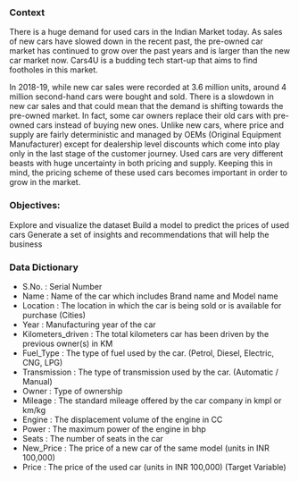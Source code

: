 ### Context
There is a huge demand for used cars in the Indian Market today. As sales of new cars have slowed down in the recent past, the pre-owned car market has continued to grow over the past years and is larger than the new car market now. Cars4U is a budding tech start-up that aims to find footholes in this market.

In 2018-19, while new car sales were recorded at 3.6 million units, around 4 million second-hand cars were bought and sold. There is a slowdown in new car sales and that could mean that the demand is shifting towards the pre-owned market. In fact, some car owners replace their old cars with pre-owned cars instead of buying new ones. Unlike new cars, where price and supply are fairly deterministic and managed by OEMs (Original Equipment Manufacturer) except for dealership level discounts which come into play only in the last stage of the customer journey. Used cars are very different beasts with huge uncertainty in both pricing and supply. Keeping this in mind, the pricing scheme of these used cars becomes important in order to grow in the market.

### Objectives:
Explore and visualize the dataset
Build a model to predict the prices of used cars
Generate a set of insights and recommendations that will help the business

### Data Dictionary

- S.No. : Serial Number
- Name : Name of the car which includes Brand name and Model name
- Location : The location in which the car is being sold or is available for purchase (Cities)
- Year : Manufacturing year of the car
- Kilometers_driven : The total kilometers car has been driven by the previous owner(s) in KM
- Fuel_Type : The type of fuel used by the car. (Petrol, Diesel, Electric, CNG, LPG)
- Transmission : The type of transmission used by the car. (Automatic / Manual)
- Owner : Type of ownership
- Mileage : The standard mileage offered by the car company in kmpl or km/kg
- Engine : The displacement volume of the engine in CC
- Power : The maximum power of the engine in bhp
- Seats : The number of seats in the car
- New_Price : The price of a new car of the same model (units in INR 100,000)
- Price : The price of the used car (units in INR 100,000) (Target Variable)